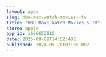 ```yaml
---
layout: apps
slug: hbo-max-watch-movies--tv
title: "HBO Max: Watch Movies & TV"
store: apple
app_id: 1666653815
date: 2025-09-09T14:52:48Z
published: 2024-05-20T07:00:00Z
---
```

